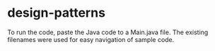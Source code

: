 # design-patterns
To run the code, paste the Java code to a Main.java file.
The existing filenames were used for easy navigation of sample code. 
